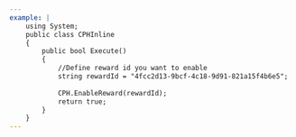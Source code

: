 ```yaml
---
example: |
    using System;
    public class CPHInline
    {
        public bool Execute()
        {
            //Define reward id you want to enable
            string rewardId = "4fcc2d13-9bcf-4c18-9d91-821a15f4b6e5";
            
            CPH.EnableReward(rewardId);
            return true;
        }
    }
---
```

